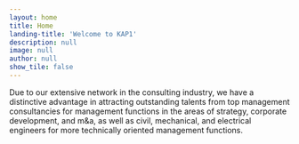 ```yaml
---
layout: home
title: Home
landing-title: 'Welcome to KAP1'
description: null
image: null
author: null
show_tile: false
---
```


Due to our extensive network in the consulting industry, we have a distinctive advantage in attracting outstanding talents from top management consultancies for management functions in the areas of strategy, corporate development, and m&a, as well as civil, mechanical, and electrical engineers for more technically oriented management functions.
